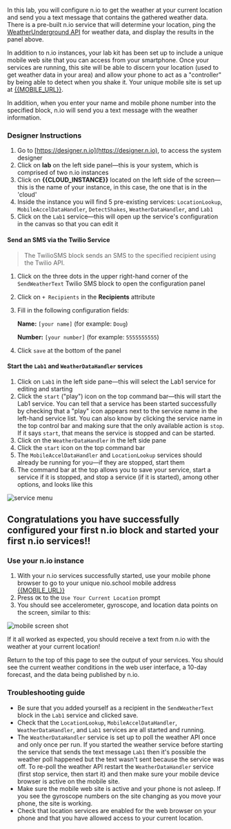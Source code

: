 In this lab, you will configure n.io to get the weather at your current location and send you a text message that contains the gathered weather data. There is a pre-built n.io service that will determine your location, ping the [WeatherUnderground API](https://www.wunderground.com/weather/api/) for weather data, and display the results in the panel above.

In addition to n.io instances, your lab kit has been set up to include a unique mobile web site that you can access from your smartphone. Once your services are running, this site will be able to discern your location (used to get weather data in your area) and allow your phone to act as a "controller" by being able to detect when you shake it. Your unique mobile site is set up at [{{MOBILE_URL}}]({{MOBILE_URL}}).

In addition, when you enter your name and mobile phone number into the specified block, n.io will send you a text message with the weather information.

### Designer Instructions
1. Go to [https://designer.n.io](https://designer.n.io), to access the system designer
1. Click on **lab** on the left side panel—this is your system, which is comprised of two n.io instances
1. Click on **{{CLOUD_INSTANCE}}** located on the left side of the screen—this is the name of your instance, in this case, the one that is in the 'cloud'
1. Inside the instance you will find 5 pre-existing services: `LocationLookup`, `MobileAccelDataHandler`, `DetectShakes`, `WeatherDataHandler`, and `Lab1`
1. Click on the `Lab1` service—this will open up the service's configuration in the canvas so that you can edit it

#### Send an SMS via the Twilio Service
> The TwilioSMS block sends an SMS to the specified recipient using the Twilio API.

1. Click on the three dots in the upper right-hand corner of the `SendWeatherText` Twilio SMS block to open the configuration panel
1. Click on `+ Recipients` in the **Recipients** attribute
1. Fill in the following configuration fields:

     **Name:** `[your name]`     (for example: `Doug`)

     **Number:** `[your number]`    (for example: `5555555555`)

1. Click `save` at the bottom of the panel

#### Start the `Lab1` and `WeatherDataHandler` services
1. Click on `Lab1` in the left side pane—this will select the Lab1 service for editing and starting
1. Click the `start` ("play") icon on the top command bar—this will start the Lab1 service. You can tell that a service has been started successfully by checking that a "play" icon appears next to the service name in the left-hand service list. You can also know by clicking the service name in the top control bar and making sure that the only available action is `stop`. If it says `start`, that means the service is stopped and can be started.
1. Click on the `WeatherDataHandler` in the left side pane
1. Click the `start` icon on the top command bar
1. The `MobileAccelDataHandler` and `LocationLookup` services should already be running for you—if they are stopped, start them
1. The command bar at the top allows you to save your service, start a service if it is stopped, and stop a service (if it is started), among other options, and looks like this

![service menu](./img/instructions/service-menu.png)

## Congratulations you have successfully configured your first n.io block and started your first n.io services!!

### Use your n.io instance
1. With your n.io services successfully started, use your mobile phone browser to go to your unique nio.school mobile address [{{MOBILE_URL}}]({{MOBILE_URL}})
1. Press `OK` to the `Use Your Current Location` prompt
1. You should see accelerometer, gyroscope, and location data points on the screen, similar to this:

  ![mobile screen shot](./img/instructions/mobile.png)

If it all worked as expected, you should receive a text from n.io with the weather at your current location!

Return to the top of this page to see the output of your services. You should see the current weather conditions in the web user interface, a 10-day forecast, and the data being published by n.io.

### Troubleshooting guide

* Be sure that you added yourself as a recipient in the `SendWeatherText` block in the `Lab1` service and clicked save.
* Check that the `LocationLookup`, `MobileAccelDataHandler`, `WeatherDataHandler`, and `Lab1` services are all started and running.
* The `WeatherDataHandler` service is set up to poll the weather API once and only once per run. If you started the weather service before starting the service that sends the text message `Lab1` then it's possible the weather poll happened but the text wasn't sent because the service was off. To re-poll the weather API restart the `WeatherDataHandler` service (first stop service, then start it) and then make sure your mobile device browser is active on the mobile site.
* Make sure the mobile web site is active and your phone is not asleep. If you see the gyroscope numbers on the site changing as you move your phone, the site is working.
* Check that location services are enabled for the web browser on your phone and that you have allowed access to your current location.

